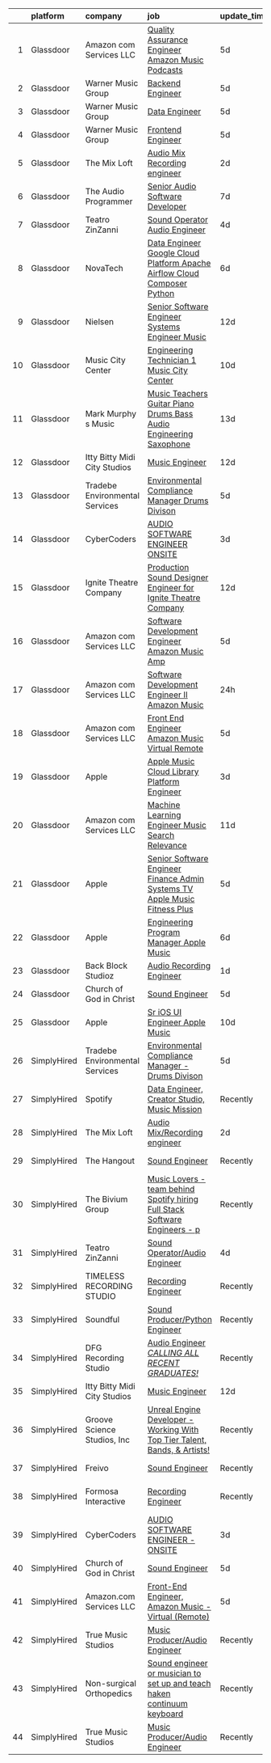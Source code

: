 

|    | platform    | company                        | job                                                                                                                                                                                                                                                                                                                                                                                                                                                                                                                                                                                                                                                                                                                                                                                                                                                                                                                                                                                                                                                                                                                                                                                                                                                                                                                                                                                                                                                     | update_time   | location          |
|---:|:------------|:-------------------------------|:--------------------------------------------------------------------------------------------------------------------------------------------------------------------------------------------------------------------------------------------------------------------------------------------------------------------------------------------------------------------------------------------------------------------------------------------------------------------------------------------------------------------------------------------------------------------------------------------------------------------------------------------------------------------------------------------------------------------------------------------------------------------------------------------------------------------------------------------------------------------------------------------------------------------------------------------------------------------------------------------------------------------------------------------------------------------------------------------------------------------------------------------------------------------------------------------------------------------------------------------------------------------------------------------------------------------------------------------------------------------------------------------------------------------------------------------------------|:--------------|:------------------|
|  1 | Glassdoor   | Amazon com Services LLC        | [Quality Assurance Engineer  Amazon Music   Podcasts](https://www.glassdoor.com/partner/jobListing.htm?pos=115&ao=1136043&s=58&guid=000001825d582a7382cff336d3157174&src=GD_JOB_AD&t=SR&vt=w&cs=1_c539d0ad&cb=1659423435672&jobListingId=1008032417294&jrtk=3-0-1g9elgakmi14p801-1g9elgal7is0r800-4230928234f89926-)                                                                                                                                                                                                                                                                                                                                                                                                                                                                                                                                                                                                                                                                                                                                                                                                                                                                                                                                                                                                                                                                                                                                    | 5d            | Culver City, CA   |
|  2 | Glassdoor   | Warner Music Group             | [Backend Engineer](https://www.glassdoor.com/partner/jobListing.htm?pos=125&ao=1136043&s=58&guid=000001825d582a7382cff336d3157174&src=GD_JOB_AD&t=SR&vt=w&cs=1_36d32e9a&cb=1659423435674&jobListingId=1008033116537&jrtk=3-0-1g9elgakmi14p801-1g9elgal7is0r800-f6bee83cad4ba6b7-)                                                                                                                                                                                                                                                                                                                                                                                                                                                                                                                                                                                                                                                                                                                                                                                                                                                                                                                                                                                                                                                                                                                                                                       | 5d            | New York, NY      |
|  3 | Glassdoor   | Warner Music Group             | [Data Engineer](https://www.glassdoor.com/partner/jobListing.htm?pos=121&ao=1136043&s=58&guid=000001825d582a7382cff336d3157174&src=GD_JOB_AD&t=SR&vt=w&cs=1_1ecd3929&cb=1659423435673&jobListingId=1008033547976&jrtk=3-0-1g9elgakmi14p801-1g9elgal7is0r800-60867c0393fb0960-)                                                                                                                                                                                                                                                                                                                                                                                                                                                                                                                                                                                                                                                                                                                                                                                                                                                                                                                                                                                                                                                                                                                                                                          | 5d            | Broadway, VA      |
|  4 | Glassdoor   | Warner Music Group             | [Frontend Engineer](https://www.glassdoor.com/partner/jobListing.htm?pos=118&ao=1136043&s=58&guid=000001825d582a7382cff336d3157174&src=GD_JOB_AD&t=SR&vt=w&cs=1_10fbf370&cb=1659423435673&jobListingId=1008033637756&jrtk=3-0-1g9elgakmi14p801-1g9elgal7is0r800-ee723e673fad9c47-)                                                                                                                                                                                                                                                                                                                                                                                                                                                                                                                                                                                                                                                                                                                                                                                                                                                                                                                                                                                                                                                                                                                                                                      | 5d            | New York, NY      |
|  5 | Glassdoor   | The Mix Loft                   | [Audio Mix Recording engineer](https://www.glassdoor.com/partner/jobListing.htm?pos=103&ao=1110586&s=58&guid=000001825d582a7382cff336d3157174&src=GD_JOB_AD&t=SR&vt=w&ea=1&cs=1_e62665b3&cb=1659423435670&jobListingId=1008039784072&cpc=B076152010A3B66C&jrtk=3-0-1g9elgakmi14p801-1g9elgal7is0r800-2fabf65219c9c69a--6NYlbfkN0D34Hjmwkvq4I9LrFiyECJw5oz77aLWEO_E-5CWpWKtML_cIQgSj4wFABMzVHdbOAglLtx9wAKTMvAosQFz-6wKz6HNt0tQEhGjwXjlkFautFNpyhajnjaOCperaYTcd4X14UnIuTNiwcPN-FgF0Cc6I8YmMIZvMjRwB6hQLC8GAznkuxesS1iovsZmPXRH9w5etrNtYWvm9Ky5v1n1FPC7B3_VQ02DICDlGjw_VsP6MYleIa8CGvM3g83pXiiAD4hJ1E8wUTQudBkO0Xpsk4cQ_t6PuPVJJYsJWe_21YO5RBlm3CYwaXbe84uw0MLCkGXib0uVmqasCJZhkXbIRc082c3voGY14qmN7ebmxpURD71rLbuJukv5LAJgBnwsYiQXM5yEbBU70Xtw1eN21LIQXvg9QshLkonznFH-jrry4TtlF7_5-0FMwSNOEg2GQ2FbYTTXUQIQkIgXO4GzDoTCmxTYGgob0S1AugE-vNEe33nUKcF4u7PVhpYIxhsp2T4%3D)                                                                                                                                                                                                                                                                                                                                                                                                                                                                                                                                                                                   | 2d            | Quincy, MA        |
|  6 | Glassdoor   | The Audio Programmer           | [Senior Audio Software Developer](https://www.glassdoor.com/partner/jobListing.htm?pos=123&ao=1136043&s=58&guid=000001825d582a7382cff336d3157174&src=GD_JOB_AD&t=SR&vt=w&ea=1&cs=1_d918837d&cb=1659423435674&jobListingId=1008027500120&jrtk=3-0-1g9elgakmi14p801-1g9elgal7is0r800-4c17e4b0c9098094-)                                                                                                                                                                                                                                                                                                                                                                                                                                                                                                                                                                                                                                                                                                                                                                                                                                                                                                                                                                                                                                                                                                                                                   | 7d            | Remote            |
|  7 | Glassdoor   | Teatro ZinZanni                | [Sound Operator Audio Engineer](https://www.glassdoor.com/partner/jobListing.htm?pos=116&ao=1136043&s=58&guid=000001825d582a7382cff336d3157174&src=GD_JOB_AD&t=SR&vt=w&ea=1&cs=1_08a46c4e&cb=1659423435673&jobListingId=1008035619603&jrtk=3-0-1g9elgakmi14p801-1g9elgal7is0r800-405a83f39f925add-)                                                                                                                                                                                                                                                                                                                                                                                                                                                                                                                                                                                                                                                                                                                                                                                                                                                                                                                                                                                                                                                                                                                                                     | 4d            | Seattle, WA       |
|  8 | Glassdoor   | NovaTech                       | [Data Engineer Google Cloud Platform  Apache Airflow  Cloud Composer  Python](https://www.glassdoor.com/partner/jobListing.htm?pos=117&ao=1136043&s=58&guid=000001825d582a7382cff336d3157174&src=GD_JOB_AD&t=SR&vt=w&ea=1&cs=1_72ee6de6&cb=1659423435673&jobListingId=1008030637643&jrtk=3-0-1g9elgakmi14p801-1g9elgal7is0r800-ed650f6bbf2cf5f6-)                                                                                                                                                                                                                                                                                                                                                                                                                                                                                                                                                                                                                                                                                                                                                                                                                                                                                                                                                                                                                                                                                                       | 6d            | Remote            |
|  9 | Glassdoor   | Nielsen                        | [Senior Software Engineer   Systems Engineer  Music](https://www.glassdoor.com/partner/jobListing.htm?pos=122&ao=1136043&s=58&guid=000001825d582a7382cff336d3157174&src=GD_JOB_AD&t=SR&vt=w&ea=1&cs=1_9d8050e9&cb=1659423435673&jobListingId=1008017518898&jrtk=3-0-1g9elgakmi14p801-1g9elgal7is0r800-b834725c8064b9b8-)                                                                                                                                                                                                                                                                                                                                                                                                                                                                                                                                                                                                                                                                                                                                                                                                                                                                                                                                                                                                                                                                                                                                | 12d           | Emeryville, CA    |
| 10 | Glassdoor   | Music City Center              | [Engineering Technician 1   Music City Center](https://www.glassdoor.com/partner/jobListing.htm?pos=124&ao=1136043&s=58&guid=000001825d582a7382cff336d3157174&src=GD_JOB_AD&t=SR&vt=w&ea=1&cs=1_f4162b34&cb=1659423435674&jobListingId=1008022851673&jrtk=3-0-1g9elgakmi14p801-1g9elgal7is0r800-dcc32c9c184252c1-)                                                                                                                                                                                                                                                                                                                                                                                                                                                                                                                                                                                                                                                                                                                                                                                                                                                                                                                                                                                                                                                                                                                                      | 10d           | Nashville, TN     |
| 11 | Glassdoor   | Mark Murphy s Music            | [Music Teachers  Guitar Piano Drums Bass Audio Engineering Saxophone](https://www.glassdoor.com/partner/jobListing.htm?pos=119&ao=1136043&s=58&guid=000001825d582a7382cff336d3157174&src=GD_JOB_AD&t=SR&vt=w&ea=1&cs=1_5cdf2967&cb=1659423435673&jobListingId=1008014213825&jrtk=3-0-1g9elgakmi14p801-1g9elgal7is0r800-ced0c30461d2bcc5-)                                                                                                                                                                                                                                                                                                                                                                                                                                                                                                                                                                                                                                                                                                                                                                                                                                                                                                                                                                                                                                                                                                               | 13d           | South Orange, NJ  |
| 12 | Glassdoor   | Itty Bitty Midi City Studios   | [Music Engineer](https://www.glassdoor.com/partner/jobListing.htm?pos=108&ao=1136043&s=58&guid=000001825d582a7382cff336d3157174&src=GD_JOB_AD&t=SR&vt=w&ea=1&cs=1_bf20c111&cb=1659423435670&jobListingId=1008018272184&jrtk=3-0-1g9elgakmi14p801-1g9elgal7is0r800-1e408e6168bff345-)                                                                                                                                                                                                                                                                                                                                                                                                                                                                                                                                                                                                                                                                                                                                                                                                                                                                                                                                                                                                                                                                                                                                                                    | 12d           | Riverton, NJ      |
| 13 | Glassdoor   | Tradebe Environmental Services | [Environmental Compliance Manager   Drums Divison](https://www.glassdoor.com/partner/jobListing.htm?pos=102&ao=1110586&s=58&guid=000001825d582a7382cff336d3157174&src=GD_JOB_AD&t=SR&vt=w&ea=1&cs=1_aed17a5a&cb=1659423435669&jobListingId=1008032825995&cpc=9C938E8DE9AD6C02&jrtk=3-0-1g9elgakmi14p801-1g9elgal7is0r800-0d7c9153520ce5bc--6NYlbfkN0B8GMa3RntkcGxyDWRdkTUuLLAj--st5PucnHcqnp1DO5zsBlD8iNfS083ZX6M476honGmdY4OW7A1DUQ0w-yo02zbsbl7rVFZmO95et4UKkdwJXUdmHnCqcv9H64xW0FQ9SNpnFWtHTmyDSpwSQ0xZOsBTD55iqd2lgRC2afS-0CJUCYOPOPgu7lCUxa0pighJwNXLFAPzj1NAKEG-dFTTNpa2ePvSKkO3IxRTU-dG-LSvJmmce6vjItBtCMQzBGFbeyLp8Q1jSTvRLKgMJcCtkwhCSvfWnrwZ9PikR6ABJLfpMeH3AtsofzSWmg9kqiQw8Ef6g2rH6kd2bwQ0mCk4qD5ChvdLZ7LiKUAjjFvoKQ464azAj2FufpaK__uQpf8_juggfowz8mKvMBooaI5jKA5_ntEw-BwwFX79YvePpTvV3184CSQRdBBxMytdQ2gGywXlbKHeevBZge1oOVc4IzhUo6pZusj4gxDn_TQADfbWX8hU1JpKlBRyxVJyqyc7WAO_-wnQ-nsuZb1CqfasJj4qWTwhabGbm-pBxc6H_A%3D%3D)                                                                                                                                                                                                                                                                                                                                                                                                                                                                                                                 | 5d            | Millington, TN    |
| 14 | Glassdoor   | CyberCoders                    | [AUDIO SOFTWARE ENGINEER   ONSITE](https://www.glassdoor.com/partner/jobListing.htm?pos=107&ao=1110586&s=58&guid=000001825d582a7382cff336d3157174&src=GD_JOB_AD&t=SR&vt=w&ea=1&cs=1_2df3c401&cb=1659423435670&jobListingId=1008038419314&cpc=8795CF9063CD573D&jrtk=3-0-1g9elgakmi14p801-1g9elgal7is0r800-f33fd6da9d120e76--6NYlbfkN0CpFJQzrgRR8WqXWK1qKKEqALWJw739KlKqr2H-MSI4eoBlI4EFrmor2FYZMP3muM3AyC5F4gtnZ2ADPTsYAE54IfWGQXwLjLVYkJSdAi_lNHT4wI-px9DPGh_WVrGzHMK_ER42oiC-rASm0WQvGjy1vAeAqBuNsOEsfEMFl8CAKiov4P6MmrMhnxSo7-X-oIqCC_OOYbZxFF1cZH6baxb5eVSnJzZ3o-KoidoZA84dVoyoWVfps7mD_Y1co1kr8WusjJ30wUFCy6xQmTjON4PyNxZ4qKqeJNPN2mlSTKvSZXFG-rLeBxdFh_Yo3wG_cyNOvXBa-Q_0RCmWwCWWvSLVcnPr2q0hFFeGfE6yt-ltoySB3dkfj2JgbNfVP1kZ4fr5irgRjID03c5dntGetcsl200JtDBn8LeCkgKXWKAxbhZDF9ihVeLePXbSs8Tb_pR2pgU2AlGC-085DAG5GS8fO68LK1EfIOFydAMI1W5M6tzZCjiGc2FQ6S8tQc52-2dHtpWHmnRbg75iLEdtARcQfQWu_aZXSSSIfVGXCP3zJrLHH-EuXY4PpVEr5BG23dDx5dcmCMTl7Nb8MhOO_E_FOYIpZ1wB7B-HaDB51qJfpHaFcgOFDYGpxoFItkPaGCTHBJJJ8fIONneAXh3FH-SnYAQ2kqFCo3jYmdOGDrvgWO132tUmm-v3SIX9wXxjuTJchNHgDivkVUiorxOJHWg5gs22nhBxAcXhkjLhf2htuwrlKpq7U7ZJbu2CePwks4Lyuxeed5gHNfOvHh9dm9pbKrDzseo3fMB_O1np-mGwgaZOF2GhvwwQyfNgDmzbfe3Ktum-IMCoZys7mlHvYemRnheyRJsgjtoaPAfpe_wb0Xv-wwx4ahKLUUnyQWiX2qwu-rXBHHksU6cJdnBqPi03Ay5L4vhOt0eQfpZ7Xy41Zoc7vqOT57hhbumXGNicCP8eZe58ctmLBV3Id5PzpDm2)                                                                                             | 3d            | San Jose, CA      |
| 15 | Glassdoor   | Ignite Theatre Company         | [Production Sound Designer   Engineer for Ignite Theatre Company](https://www.glassdoor.com/partner/jobListing.htm?pos=120&ao=1136043&s=58&guid=000001825d582a7382cff336d3157174&src=GD_JOB_AD&t=SR&vt=w&ea=1&cs=1_8e3b32b6&cb=1659423435673&jobListingId=1008018312130&jrtk=3-0-1g9elgakmi14p801-1g9elgal7is0r800-21ee75caf62bbc12-)                                                                                                                                                                                                                                                                                                                                                                                                                                                                                                                                                                                                                                                                                                                                                                                                                                                                                                                                                                                                                                                                                                                   | 12d           | Saint Louis, MO   |
| 16 | Glassdoor   | Amazon com Services LLC        | [Software Development Engineer  Amazon Music  Amp](https://www.glassdoor.com/partner/jobListing.htm?pos=114&ao=1136043&s=58&guid=000001825d582a7382cff336d3157174&src=GD_JOB_AD&t=SR&vt=w&cs=1_31782450&cb=1659423435672&jobListingId=1008032417360&jrtk=3-0-1g9elgakmi14p801-1g9elgal7is0r800-4beffd2097cefa0b-)                                                                                                                                                                                                                                                                                                                                                                                                                                                                                                                                                                                                                                                                                                                                                                                                                                                                                                                                                                                                                                                                                                                                       | 5d            | Atlanta, GA       |
| 17 | Glassdoor   | Amazon com Services LLC        | [Software Development Engineer II  Amazon Music](https://www.glassdoor.com/partner/jobListing.htm?pos=112&ao=1136043&s=58&guid=000001825d582a7382cff336d3157174&src=GD_JOB_AD&t=SR&vt=w&cs=1_3fc5fbbb&cb=1659423435672&jobListingId=1008045129951&jrtk=3-0-1g9elgakmi14p801-1g9elgal7is0r800-120714a051265d1c-)                                                                                                                                                                                                                                                                                                                                                                                                                                                                                                                                                                                                                                                                                                                                                                                                                                                                                                                                                                                                                                                                                                                                         | 24h           | San Francisco, CA |
| 18 | Glassdoor   | Amazon com Services LLC        | [Front End Engineer  Amazon Music   Virtual  Remote ](https://www.glassdoor.com/partner/jobListing.htm?pos=109&ao=1136043&s=58&guid=000001825d582a7382cff336d3157174&src=GD_JOB_AD&t=SR&vt=w&cs=1_2672f9a5&cb=1659423435670&jobListingId=1008032417781&jrtk=3-0-1g9elgakmi14p801-1g9elgal7is0r800-edd5263c3354cd52-)                                                                                                                                                                                                                                                                                                                                                                                                                                                                                                                                                                                                                                                                                                                                                                                                                                                                                                                                                                                                                                                                                                                                    | 5d            | California        |
| 19 | Glassdoor   | Apple                          | [Apple Music   Cloud Library Platform Engineer](https://www.glassdoor.com/partner/jobListing.htm?pos=101&ao=1110586&s=58&guid=000001825d582a7382cff336d3157174&src=GD_JOB_AD&t=SR&vt=w&cs=1_e3702854&cb=1659423435669&jobListingId=1008037473956&cpc=8795CF9063CD573D&jrtk=3-0-1g9elgakmi14p801-1g9elgal7is0r800-249f589840ffcf4c--6NYlbfkN0BvKrLyj5gPmtZO9T8euul8TCxuuKNOtzRJOomxnwSEodTz2Bc-sPZl1dBMH13w-jN_2Qg_HDT8DsEPwtHoU9LRMvuix-cqcOkbG0fq6N0TrOqChqgTTy25ZEbuE-Y4gsC7p7gSyjPN5SJ6PVQROL4KyDCQJAxc6a8JJVuzaAt1YJIkfNaYBtoMc-gGtR3zjZZ-0OVeqApMmsRlzd9CntbQeVbyZxzX9lNhX0V-KhA19s9ry3WLE0LyticrjudQfRj3-ZJkweWyuPHvTsSl64MZP12V6H3Jlue9zSHReT45D63Wu5FPKsXpUPRkMasCqzm5VUjo-RMfx5xSqFjFpWPjvpVfPtXEzKte3NJxKfCrTqUhnAwhnimHbV-bRzX3eKI5IkmM-RFBjYJCrs4UyqznU5btv5DBWs42QWXXbvVoxinW_SoJa7qo8ztBqgT-_TqGth9GIQ99wbr1p8Vc0z336uHZbw0NWJLEePzRTO0fEN2f0zmIQ7BNXJN5nMaqsEtqdiH65FWojzXcAd10NocHLd67iBce1brYEnyJuYQNMh-HM_rZlKWEEFl-xoOEZ-bMW372mXMXduStbTsO9o-sah1VjntefEQbnIbaSwT5SsRB8630KeYmdvjMVWTA7VH2OgW6v-DPvjEYG8OUOpuOUDVhE3dHINfhxO-ssXLcKklTbt_d3kM9dh7ADOsJCkL23p2QpLpwV_L2s3rzoTMaVVUqF-i1Ju9IbdKoMgMARzRQSX5M-cylKITLW6fMO-uGWi8xotxtlA0wB3FU7UY8GoPSxxRaUMdXrD2qCoUXQcl_V-hK9of67uyST9oc1fy38NpnFpruWQAdsHdSY9K1eO_f7KUkM6pJWlmcYpu3W81PMjXeMuREqDJx8L-GP8NQMUEh0V1TvTzFd_TAqBOH3MKgWCmkxGrGsdXqsDCeLoCc7hVKFlw-7LaQ069-AG-5dNQQ9VQXAXQ0rp8xxkkCwri8690cDWg%3D)                                                                       | 3d            | Seattle, WA       |
| 20 | Glassdoor   | Amazon com Services LLC        | [Machine Learning Engineer  Music  Search Relevance](https://www.glassdoor.com/partner/jobListing.htm?pos=110&ao=1136043&s=58&guid=000001825d582a7382cff336d3157174&src=GD_JOB_AD&t=SR&vt=w&cs=1_6296eea0&cb=1659423435671&jobListingId=1008019330618&jrtk=3-0-1g9elgakmi14p801-1g9elgal7is0r800-a730bb850a869808-)                                                                                                                                                                                                                                                                                                                                                                                                                                                                                                                                                                                                                                                                                                                                                                                                                                                                                                                                                                                                                                                                                                                                     | 11d           | San Francisco, CA |
| 21 | Glassdoor   | Apple                          | [Senior Software Engineer   Finance   Admin Systems  TV   Apple Music  Fitness Plus ](https://www.glassdoor.com/partner/jobListing.htm?pos=105&ao=1110586&s=58&guid=000001825d582a7382cff336d3157174&src=GD_JOB_AD&t=SR&vt=w&cs=1_b813dadb&cb=1659423435669&jobListingId=1008034378587&cpc=8795CF9063CD573D&jrtk=3-0-1g9elgakmi14p801-1g9elgal7is0r800-dc5d687be4680fe5--6NYlbfkN0BvKrLyj5gPmtZO9T8euul8TCxuuKNOtzRJOomxnwSEodTz2Bc-sPZlADHp0xxmf8X3A14KL0vEfq7o0fM5uYB5TMCuFyM5s6w67HyK5AHidmNvtQ5o5W556atvdZGSMqFNHrgJu1D18kdru1btm9jWtcPk1zpIxyyvXPlguMg5Cic7DC9XhrjjX8Eg1YZGRoNQa9Csm_otSZITaBZFuKPkPQep8ArGycNB8p5gJshYHONg7p52w3YCi8exq7YvhN-Kox3iPoEubPIS3FHIa0tiD7gC50w24S49vNVw6cqwzshtmJzJiCCVAYuKKXre_pdZTWA4nhKdHiLb6qnpx45rx3Bxd5fkZ94j3OOO1AvJLs5o6jZstDyPTp1g9PKFzLtOgAhD8OJYFF8kszG-29Ru51R1CdwRql4gGBfqG1SdkD6O3s02jj3lSb3NUmMs8HfzDgNqscZiEVa7LrmERYxjSAiPR_3fttSs9AffefwzZnwvol_7cEcRA8B2vOEsIwb6i4qZqlVL5dUgTPig9y_H4zghTE7C32nxPpAwHBmQjk9PvS2wco1yYh4xszAKmZ7ycFTPNRmLN5H9WCWej_v2p1Yo0dDMyBLW8o3f_zRfXBCUFf0GW6Vp71pufD79xdbJBSCTCF2-wVXIy_AI6T0vTG9XJ9SmfXT_klZdJOG_0l6EHrO1IZ1kYaA5zwS1m9C1E1pSiZHYk04afWUb4ada2VV_CcfagehHIpzR84gTuviiITbVe1c38vpfSJieAOcs-sNLZzb0Bp8ALD2S3VZARVXXjjMjkYFU4RWY1_Syvzaq7ocGxXa77s_KvQh4QdBayh7m9se_lQx_bxORggc7H19Jhw3l32dwoR27UAoc9CmOWArfpFmg2Qy9YY2ENqMN3SsRYcBQukodDtEtn3-8v9J7PdHM4bJfQYQZ3iOqNjq0tTrbx5fr1We0fmfwjwUF5A_XW-W9Zo-ZVumzP0vbfbgwF_3O7jmn4x5jphfrXiWVQ52BWOTXmwbuZ_pZXAY%3D) | 5d            | Austin, TX        |
| 22 | Glassdoor   | Apple                          | [Engineering Program Manager   Apple Music](https://www.glassdoor.com/partner/jobListing.htm?pos=106&ao=1110586&s=58&guid=000001825d582a7382cff336d3157174&src=GD_JOB_AD&t=SR&vt=w&cs=1_3e2becf3&cb=1659423435670&jobListingId=1008030311979&cpc=3BA4CE39D5B5DEF5&jrtk=3-0-1g9elgakmi14p801-1g9elgal7is0r800-85cef776cf358dcf--6NYlbfkN0BvKrLyj5gPmtZO9T8euul8TCxuuKNOtzRJOomxnwSEodTz2Bc-sPZlFpP0h5lDivpXCHGzP9feHp36xzq8NEHSskOaI0J1ZieXzTrDf4Dd8gslN0xxXwxtQIgCho7M7YtLN3C7mGyXNe3ojva2HBViw2u24k8JPr84TPNYrPM153RMHPE8Fpi23xhPBbL-DSbSD5QOhaZYU-jB3uGlHsl1fCTubOs843JErYknrhVOjDM6dCB7IypJyszyRXFc7CmKIfn4cKRY7UKTJFgXvEySEFu9-2atefhySf9e2TGffR3wT7dgoN49BuR1D-GuEPyYPdVdwLzHTWYIOmfg4Rm_RroOTAsX5ePgEZ1AToEeUuRmbOYBXbCHQ218qkZXOroqHuw6I24ClqCNNjNm1-FjAlYWY-v-Z49qlafR-gbenm7nNy8qwBata64eqeDCO48DT0_UHuL_Zru0Ap96rsQIZtpqRccvkzZS7VVmhS36fCSI1f0nDogk1L_i03lQ36kVGDNTP8Zq_25ZrQQYwv9tJQJ8HK9P1uiIbWhtuYDt4e4lcSHTZtLrj65aOT3cK9WcYwK583OnVhr8ig2zxLXreIg0BIjt9bKDaAfPQRVeheb7Bcujr5QgzsH3RldWnS3B0oN8JfJs48Re-xEVSuAMMVVGNkEMtxpiU2M-F0z1wJvWxNzd7WvFmaTxFyzvbJnx9Y6ANkpcjRyNxhhIA7WCsd-F7N85kkmk5CgfAGamxkyq6ZLD9UbLUnBbyib7d4ev7gCJFUWRBU0qUyQgb1hi_n3t3wkXYzcAbXy1Df4n_FGJazkpys9n6HZin0kpl-Ld_M-vFOR4IVPQnxusDJsekURTZUdsdaRMTkoerrgEKEJ8UKpeJ00iHEzdw6nVmoID_MiYIKtyI-E4sBQj4zX6xhggDRX-G_jbFQ-rmQwqOeG5ZyXueH0ASWmIn2fEzuelD2O7BFtY90O3E_LaUtJG)                                                                                         | 6d            | New York, NY      |
| 23 | Glassdoor   | Back Block Studioz             | [Audio Recording Engineer](https://www.glassdoor.com/partner/jobListing.htm?pos=113&ao=1136043&s=58&guid=000001825d582a7382cff336d3157174&src=GD_JOB_AD&t=SR&vt=w&ea=1&cs=1_12affd0b&cb=1659423435672&jobListingId=1008040225373&jrtk=3-0-1g9elgakmi14p801-1g9elgal7is0r800-7486e9f336b73614-)                                                                                                                                                                                                                                                                                                                                                                                                                                                                                                                                                                                                                                                                                                                                                                                                                                                                                                                                                                                                                                                                                                                                                          | 1d            | Brooklyn, NY      |
| 24 | Glassdoor   | Church of God in Christ        | [Sound Engineer](https://www.glassdoor.com/partner/jobListing.htm?pos=111&ao=1136043&s=58&guid=000001825d582a7382cff336d3157174&src=GD_JOB_AD&t=SR&vt=w&ea=1&cs=1_9076d4f8&cb=1659423435672&jobListingId=1008034088041&jrtk=3-0-1g9elgakmi14p801-1g9elgal7is0r800-e56448383489d513-)                                                                                                                                                                                                                                                                                                                                                                                                                                                                                                                                                                                                                                                                                                                                                                                                                                                                                                                                                                                                                                                                                                                                                                    | 5d            | Detroit, MI       |
| 25 | Glassdoor   | Apple                          | [Sr  iOS UI Engineer Apple Music](https://www.glassdoor.com/partner/jobListing.htm?pos=104&ao=1110586&s=58&guid=000001825d582a7382cff336d3157174&src=GD_JOB_AD&t=SR&vt=w&cs=1_c7e22494&cb=1659423435669&jobListingId=1008022113414&cpc=2CAED5C921A5F994&jrtk=3-0-1g9elgakmi14p801-1g9elgal7is0r800-099baf42b9eafa47--6NYlbfkN0BvKrLyj5gPmtZO9T8euul8TCxuuKNOtzRJOomxnwSEodTz2Bc-sPZl1dBMH13w-jPKZvEUSfhpindl44lJg9ANBz-lVJwvEOHC-mTwCkUqsaqe0LusnXov8PBUNNnsgt2AX2Ly9neLRrQzLQRZz9vOhotSOMC_Zw1R27wVVFBpfj_XkV_2JlRVesPVfYrN1Kn-XX8sTzHD8eZt0zZvhOx-PrNdu8Ry84-5-5qEmSqwDO-VbwAFJdI2L6CIpdWOKu1aCJMAsasSFwk8h69YMb_J6FEtVVJGAtFjJt0hsS1IomIbhrFzeBmm-wlUphW_rtebFDlCj5FAl_PNwKwXRhn6-cgZvlScxyGzyTz6GFuUQE8bGSMTQwkwhMkk8BWrv2h2NVcOKn7hMGHCKmYgIY4Xv4gU-wLzEN4O3imTEURwTJEDcEvj8w9-_w4BuZ_lLe9z1zhZYRwYNjbqNQu659HUNmhWivaL2I8eNoq4onYvSY1U2nGXtq_p69Ugu8YlqfEmNAsu-8RyUMRnM-_4qTyBZx9IgWccank6uzEe52GV1tFTqk3u8kjfXDs2R2Z9t3tTXzJSMjt2cwaLJ4uHrCt7w3B2tSXyGJyCHAMAJiTyJJnBbp0-CYJtiud_WnsUUjotpOW5OfMZXj3bnYPXfHM-A5-AA-bcrOm2FAMbHXx58C5Y5uubPZiInO9UYVjcJkpXyeStFVYf687viWWGS62ueQJC8jEqQjvscuhfb-BL4_qSV9x-d8YGjXAwyGHlDwEOQGUV7sGg5E1IdWb9vzxIcfg6uLZ9iBjjyDMqrW52b8YvxajAm4ivOZMfXdx6KtGBmkiMnpY-hSVrBduU8hcwrz3KYSOfmTbOBKhvkU9-C76onk2oUPE8MohwTkYVq9Zob8jyHEAAsbXO4j3gsNxNow0I7JC7Kcq6OCsTMSpwTax1nFQ5bSzm-ofvbYQbj2m0QR-BAl1X-A%3D%3D)                                                                                                       | 10d           | Seattle, WA       |
| 26 | SimplyHired | Tradebe Environmental Services | [Environmental Compliance Manager - Drums Divison](https://www.simplyhired.com/job/dR9kMHUUuh0OPGm7DM4ftH-b2sVV6yX0hdQo4AFblehq5H13CSmF7Q?q=music+engineer)                                                                                                                                                                                                                                                                                                                                                                                                                                                                                                                                                                                                                                                                                                                                                                                                                                                                                                                                                                                                                                                                                                                                                                                                                                                                                             | 5d            | Millington, TN    |
| 27 | SimplyHired | Spotify                        | [Data Engineer, Creator Studio, Music Mission](https://www.simplyhired.com/job/gx6_0Pe4pjCb2iMDm-oEabY8egsyZ1Ii5bgjJRk6_cKJ1o2Hf2rTOA?q=music+engineer)                                                                                                                                                                                                                                                                                                                                                                                                                                                                                                                                                                                                                                                                                                                                                                                                                                                                                                                                                                                                                                                                                                                                                                                                                                                                                                 | Recently      | New York, NY      |
| 28 | SimplyHired | The Mix Loft                   | [Audio Mix/Recording engineer](https://www.simplyhired.com/job/rIGHsg24O55jJJ8A9DMRFO6VT6NUvTOsIHmD2TpNycdZI4evhs-lig?q=music+engineer)                                                                                                                                                                                                                                                                                                                                                                                                                                                                                                                                                                                                                                                                                                                                                                                                                                                                                                                                                                                                                                                                                                                                                                                                                                                                                                                 | 2d            | Quincy, MA        |
| 29 | SimplyHired | The Hangout                    | [Sound Engineer](https://www.simplyhired.com/job/pPtma4KfpJL8yv0IV160PCctZ7zJieTNPnwDrISJ5-REzhgDQyRTVw?q=music+engineer)                                                                                                                                                                                                                                                                                                                                                                                                                                                                                                                                                                                                                                                                                                                                                                                                                                                                                                                                                                                                                                                                                                                                                                                                                                                                                                                               | Recently      | Myrtle Beach, SC  |
| 30 | SimplyHired | The Bivium Group               | [Music Lovers - team behind Spotify hiring Full Stack Software Engineers - p](https://www.simplyhired.com/job/xwPIhzuTN5QU7HiZUxxulf6NVWJJFVEgQggMHrjRfTQugyKoDq1S5w?q=music+engineer)                                                                                                                                                                                                                                                                                                                                                                                                                                                                                                                                                                                                                                                                                                                                                                                                                                                                                                                                                                                                                                                                                                                                                                                                                                                                  | Recently      | Boston, MA        |
| 31 | SimplyHired | Teatro ZinZanni                | [Sound Operator/Audio Engineer](https://www.simplyhired.com/job/O-DMxv0BzbX1_-OlJ8S_Cwf8eLjAPFlQoxxFzr97v4Rhmk0-BlD8Kw?q=music+engineer)                                                                                                                                                                                                                                                                                                                                                                                                                                                                                                                                                                                                                                                                                                                                                                                                                                                                                                                                                                                                                                                                                                                                                                                                                                                                                                                | 4d            | Seattle, WA       |
| 32 | SimplyHired | TIMELESS RECORDING STUDIO      | [Recording Engineer](https://www.simplyhired.com/job/IWPOl1A7-it5xMvJKu5he9ixIA3IPUN3273mrUskwqAjTCqcVCg3yw?q=music+engineer)                                                                                                                                                                                                                                                                                                                                                                                                                                                                                                                                                                                                                                                                                                                                                                                                                                                                                                                                                                                                                                                                                                                                                                                                                                                                                                                           | Recently      | Cincinnati, OH    |
| 33 | SimplyHired | Soundful                       | [Sound Producer/Python Engineer](https://www.simplyhired.com/job/fKwTfqRWVzhZJJT6yoybTUB5_pL76wxlddnu6kqy2_naoU7JVaHVBQ?q=music+engineer)                                                                                                                                                                                                                                                                                                                                                                                                                                                                                                                                                                                                                                                                                                                                                                                                                                                                                                                                                                                                                                                                                                                                                                                                                                                                                                               | Recently      | Remote            |
| 34 | SimplyHired | DFG Recording Studio           | [Audio Engineer *CALLING ALL RECENT GRADUATES!*](https://www.simplyhired.com/job/PiqGQxWLw6vUGDkTZbSgkQCJkK2Cpy_eGD64oksENeGPAesJ5YsuSA?q=music+engineer)                                                                                                                                                                                                                                                                                                                                                                                                                                                                                                                                                                                                                                                                                                                                                                                                                                                                                                                                                                                                                                                                                                                                                                                                                                                                                               | Recently      | Orange, NJ        |
| 35 | SimplyHired | Itty Bitty Midi City Studios   | [Music Engineer](https://www.simplyhired.com/job/0SNUhniVb7j57h-8Ew-uj09_dA1sgWunHweq3rtSvwiz-QC217tuRA?q=music+engineer)                                                                                                                                                                                                                                                                                                                                                                                                                                                                                                                                                                                                                                                                                                                                                                                                                                                                                                                                                                                                                                                                                                                                                                                                                                                                                                                               | 12d           | Riverton, NJ      |
| 36 | SimplyHired | Groove Science Studios, Inc    | [Unreal Engine Developer - Working With Top Tier Talent, Bands, & Artists!](https://www.simplyhired.com/job/tMUv0bhv1WXQseALxCUyt4HnppYbuHAxKhmBeo43qD4xlbIyIH-L1Q?q=music+engineer)                                                                                                                                                                                                                                                                                                                                                                                                                                                                                                                                                                                                                                                                                                                                                                                                                                                                                                                                                                                                                                                                                                                                                                                                                                                                    | Recently      | Remote            |
| 37 | SimplyHired | Freivo                         | [Sound Engineer](https://www.simplyhired.com/job/JYdFgfyuJjnk0n-aPTGLQR2c29Suv9M2gUIKL8O7xoSCXq5sYCtENg?q=music+engineer)                                                                                                                                                                                                                                                                                                                                                                                                                                                                                                                                                                                                                                                                                                                                                                                                                                                                                                                                                                                                                                                                                                                                                                                                                                                                                                                               | Recently      | Middleboro, MA    |
| 38 | SimplyHired | Formosa Interactive            | [Recording Engineer](https://www.simplyhired.com/job/29sDM0Sr9JlQYH7solN3F74VDbJwVqpkxGxp49jc-twKzjzyunLXRQ?q=music+engineer)                                                                                                                                                                                                                                                                                                                                                                                                                                                                                                                                                                                                                                                                                                                                                                                                                                                                                                                                                                                                                                                                                                                                                                                                                                                                                                                           | Recently      | Los Angeles, CA   |
| 39 | SimplyHired | CyberCoders                    | [AUDIO SOFTWARE ENGINEER - ONSITE](https://www.simplyhired.com/job/ci1hMPFIuE6hcI-968ExhXoO_DF3-nkKNzD5J7EIGcqqJQt-I4d1zQ?q=music+engineer)                                                                                                                                                                                                                                                                                                                                                                                                                                                                                                                                                                                                                                                                                                                                                                                                                                                                                                                                                                                                                                                                                                                                                                                                                                                                                                             | 3d            | San Jose, CA      |
| 40 | SimplyHired | Church of God in Christ        | [Sound Engineer](https://www.simplyhired.com/job/SxqeH3vtAzx6bLsEV5-UcamWgOYCKHlkHRGty2wAtYcSoBs1UYL9_g?q=music+engineer)                                                                                                                                                                                                                                                                                                                                                                                                                                                                                                                                                                                                                                                                                                                                                                                                                                                                                                                                                                                                                                                                                                                                                                                                                                                                                                                               | 5d            | Detroit, MI       |
| 41 | SimplyHired | Amazon.com Services LLC        | [Front-End Engineer, Amazon Music - Virtual (Remote)](https://www.simplyhired.com/job/AacgDaKIa5bSDUdhgy4yVyYrcGGGicjyScwYEs4Py461Ksq2-3jl1Q?q=music+engineer)                                                                                                                                                                                                                                                                                                                                                                                                                                                                                                                                                                                                                                                                                                                                                                                                                                                                                                                                                                                                                                                                                                                                                                                                                                                                                          | 5d            | California        |
| 42 | SimplyHired | True Music Studios             | [Music Producer/Audio Engineer](https://www.simplyhired.com/job/6Ue9ErnKmIN0CiGc6YNknqnXfYGF8umQarjiJIWuUQugqNcwh7iIIA?q=music+engineer)                                                                                                                                                                                                                                                                                                                                                                                                                                                                                                                                                                                                                                                                                                                                                                                                                                                                                                                                                                                                                                                                                                                                                                                                                                                                                                                | Recently      | Smithfield, RI    |
| 43 | SimplyHired | Non-surgical Orthopedics       | [Sound engineer or musician to set up and teach haken continuum keyboard](https://www.simplyhired.com/job/7y5RxfWgvBhvD5ARANj7xR1wS24g3fPvxpYIHCnLHOc6p5-BJXdA0g?q=music+engineer)                                                                                                                                                                                                                                                                                                                                                                                                                                                                                                                                                                                                                                                                                                                                                                                                                                                                                                                                                                                                                                                                                                                                                                                                                                                                      | Recently      | Hicksville, NY    |
| 44 | SimplyHired | True Music Studios             | [Music Producer/Audio Engineer](https://www.simplyhired.com/job/6Ue9ErnKmIN0CiGc6YNknqnXfYGF8umQarjiJIWuUQugqNcwh7iIIA?q=music+engineer)                                                                                                                                                                                                                                                                                                                                                                                                                                                                                                                                                                                                                                                                                                                                                                                                                                                                                                                                                                                                                                                                                                                                                                                                                                                                                                                | Recently      | Smithfield, RI    |